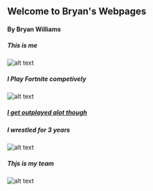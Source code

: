 ## Welcome to Bryan's Webpages

#### By Bryan Williams

##### This is me
![alt text](https://scontent-nrt1-1.xx.fbcdn.net/v/t1.15752-9/42991334_321144842028777_5057746023116439552_n.jpg?_nc_cat=109&oh=b57596047367c57e42ddfa94ee1d9376&oe=5C210FC0)


##### I Play Fortnite competively
![alt text](https://scontent-nrt1-1.xx.fbcdn.net/v/t1.15752-9/42952453_2245389359074875_3422174141237690368_n.jpg?_nc_cat=103&oh=b1ffd9c8915de9e56a910b0813cc2866&oe=5C190267)

##### [I get outplayed alot though](https://www.youtube.com/watch?v=MGwHIhOBc7U) 


##### I wrestled for 3 years
![alt text](https://scontent-nrt1-1.xx.fbcdn.net/v/t1.15752-9/42953184_656840798049305_5648162919460896768_n.jpg?_nc_cat=110&oh=64a84fa4fde9c2955ff5d3baddf3f5d7&oe=5C1BDED6)

##### Thjs is my team
![alt text](https://scontent-nrt1-1.xx.fbcdn.net/v/t1.15752-9/43036327_302372320354740_7692523354711916544_n.jpg?_nc_cat=104&oh=e02fe34630baeafd97374b9277283e76&oe=5C152AE8)
